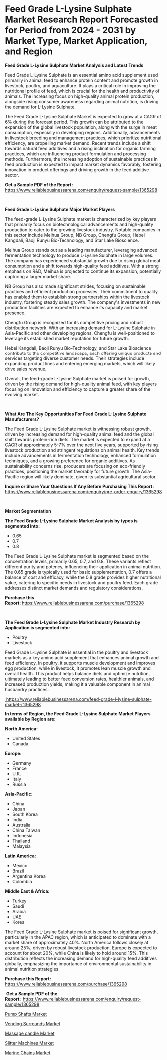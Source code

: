 <p><h1>Feed Grade L-Lysine Sulphate Market Research Report Forecasted for Period from 2024 -  2031 by Market Type, Market Application, and Region</h1></p><p><strong>Feed Grade L-Lysine Sulphate Market Analysis and Latest Trends</strong></p>
<p><p>Feed Grade L-Lysine Sulphate is an essential amino acid supplement used primarily in animal feed to enhance protein content and promote growth in livestock, poultry, and aquaculture. It plays a critical role in improving the nutritional profile of feed, which is crucial for the health and productivity of animals. The increasing focus on high-quality animal protein production, alongside rising consumer awareness regarding animal nutrition, is driving the demand for L-Lysine Sulphate.</p><p>The Feed Grade L-Lysine Sulphate Market is expected to grow at a CAGR of 6% during the forecast period. This growth can be attributed to the expansion of the global livestock population, along with the surge in meat consumption, especially in developing regions. Additionally, advancements in livestock breeding and management practices, which prioritize nutritional efficiency, are propelling market demand. Recent trends include a shift towards natural feed additives and a rising inclination for organic farming practices, which are influencing product formulation and processing methods. Furthermore, the increasing adoption of sustainable practices in feed production is expected to impact market dynamics favorably, fostering innovation in product offerings and driving growth in the feed additive sector.</p></p>
<p><strong>Get a Sample PDF of the Report:&nbsp;</strong> <a href="https://www.reliablebusinessarena.com/enquiry/request-sample/1365298?utm_campaign=1891&utm_medium=2&utm_source=Github&utm_content=ia&utm_term=26122024&utm_id=feed-grade-l-lysine-sulphate">https://www.reliablebusinessarena.com/enquiry/request-sample/1365298</a></p>
<p>&nbsp;</p>
<p><strong>Feed Grade L-Lysine Sulphate Major Market Players</strong></p>
<p><p>The feed-grade L-Lysine Sulphate market is characterized by key players that primarily focus on biotechnological advancements and high-quality production to cater to the growing livestock industry. Notable companies in this sector include Meihua Group, NB Group, Chengfu Group, Hebei Kangdali, Baoji Runyu Bio-Technology, and Star Lake Bioscience.</p><p>Meihua Group stands out as a leading manufacturer, leveraging advanced fermentation technology to produce L-Lysine Sulphate in large volumes. The company has experienced substantial growth due to rising global meat consumption and a shift towards high-quality feed additives. With a strong emphasis on R&D, Meihua is projected to continue its expansion, potentially capturing a larger market share.</p><p>NB Group has also made significant strides, focusing on sustainable practices and efficient production processes. Their commitment to quality has enabled them to establish strong partnerships within the livestock industry, fostering steady sales growth. The company's investments in new production facilities are expected to enhance its capacity and market presence.</p><p>Chengfu Group is recognized for its competitive pricing and robust distribution network. With an increasing demand for L-Lysine Sulphate in Asia-Pacific and other developing regions, Chengfu is well-positioned to leverage its established market reputation for future growth.</p><p>Hebei Kangdali, Baoji Runyu Bio-Technology, and Star Lake Bioscience contribute to the competitive landscape, each offering unique products and services targeting diverse customer needs. Their strategies include expanding product lines and entering emerging markets, which will likely drive sales revenue.</p><p>Overall, the feed-grade L-Lysine Sulphate market is poised for growth, driven by the rising demand for high-quality animal feed, with key players focusing on innovation and efficiency to capture a greater share of the evolving market.</p></p>
<p>&nbsp;</p>
<p><strong>What Are The Key Opportunities For Feed Grade L-Lysine Sulphate Manufacturers?</strong></p>
<p><p>The Feed Grade L-Lysine Sulphate market is witnessing robust growth, driven by increasing demand for high-quality animal feed and the global shift towards protein-rich diets. The market is expected to expand at a CAGR of approximately 5-7% over the next five years, supported by rising livestock production and stringent regulations on animal health. Key trends include advancements in fermentation technology, enhanced formulation techniques, and a growing preference for organic additives. As sustainability concerns rise, producers are focusing on eco-friendly practices, positioning the market favorably for future growth. The Asia-Pacific region will likely dominate, given its substantial agricultural sector.</p></p>
<p><strong>Inquire or Share Your Questions If Any Before Purchasing This Report:</strong> <a href="https://www.reliablebusinessarena.com/enquiry/pre-order-enquiry/1365298?utm_campaign=1891&utm_medium=2&utm_source=Github&utm_content=ia&utm_term=26122024&utm_id=feed-grade-l-lysine-sulphate">https://www.reliablebusinessarena.com/enquiry/pre-order-enquiry/1365298</a></p>
<p>&nbsp;</p>
<p><strong>Market Segmentation</strong></p>
<p><strong>The Feed Grade L-Lysine Sulphate Market Analysis by types is segmented into:</strong></p>
<p><ul><li>0.65</li><li>0.7</li><li>0.8</li></ul></p>
<p><p>The Feed Grade L-Lysine Sulphate market is segmented based on the concentration levels, primarily 0.65, 0.7, and 0.8. These variants reflect different purity and potency, influencing their application in animal nutrition. The 0.65 grade is typically used for basic supplementation, 0.7 offers a balance of cost and efficacy, while the 0.8 grade provides higher nutritional value, catering to specific needs in livestock and poultry feed. Each grade addresses distinct market demands and regulatory considerations.</p></p>
<p><strong>Purchase this Report:&nbsp;</strong><a href="https://www.reliablebusinessarena.com/purchase/1365298?utm_campaign=1891&utm_medium=2&utm_source=Github&utm_content=ia&utm_term=26122024&utm_id=feed-grade-l-lysine-sulphate">https://www.reliablebusinessarena.com/purchase/1365298</a></p>
<p>&nbsp;</p>
<p><strong>The Feed Grade L-Lysine Sulphate Market Industry Research by Application is segmented into:</strong></p>
<p><ul><li>Poultry</li><li>Livestock</li></ul></p>
<p><p>Feed Grade L-Lysine Sulphate is essential in the poultry and livestock markets as a key amino acid supplement that enhances animal growth and feed efficiency. In poultry, it supports muscle development and improves egg production, while in livestock, it promotes lean muscle growth and overall health. This product helps balance diets and optimize nutrition, ultimately leading to better feed conversion rates, healthier animals, and increased production yields, making it a valuable component in animal husbandry practices.</p></p>
<p><a href="https://www.reliablebusinessarena.com/feed-grade-l-lysine-sulphate-market-r1365298?utm_campaign=1891&utm_medium=2&utm_source=Github&utm_content=ia&utm_term=26122024&utm_id=feed-grade-l-lysine-sulphate">&nbsp;https://www.reliablebusinessarena.com/feed-grade-l-lysine-sulphate-market-r1365298</a></p>
<p><strong>In terms of Region, the Feed Grade L-Lysine Sulphate Market Players available by Region are:</strong></p>
<p>
    <p> <strong> North America: </strong>
        <ul>
            <li>United States</li>
            <li>Canada</li>
        </ul>
        </p> 
    <p> <strong> Europe: </strong>
        <ul>
            <li>Germany</li>
            <li>France</li>
            <li>U.K.</li>
            <li>Italy</li>
            <li>Russia</li>
        </ul>
        </p> 
    <p> <strong> Asia-Pacific: </strong>
        <ul>
            <li>China</li>
            <li>Japan</li>
            <li>South Korea</li>
            <li>India</li>
            <li>Australia</li>
            <li>China Taiwan</li>
            <li>Indonesia</li>
            <li>Thailand</li>
            <li>Malaysia</li>
        </ul>
        </p> 
    <p> <strong> Latin America: </strong>
        <ul>
            <li>Mexico</li>
            <li>Brazil</li>
            <li>Argentina Korea</li>
            <li>Colombia</li>
        </ul>
        </p> 
    <p> <strong> Middle East & Africa: </strong>
        <ul>
            <li>Turkey</li>
            <li>Saudi</li>
            <li>Arabia</li>
            <li>UAE</li>
            <li>Korea</li>
        </ul>
    </p>
    </p>
<p><p>The Feed Grade L-Lysine Sulphate market is poised for significant growth, particularly in the APAC region, which is anticipated to dominate with a market share of approximately 40%. North America follows closely at around 25%, driven by robust livestock production. Europe is expected to account for about 20%, while China is likely to hold around 15%. This distribution reflects the increasing demand for high-quality feed additives globally, emphasizing the importance of environmental sustainability in animal nutrition strategies.</p></p>
<p><strong>Purchase this Report: </strong><a href="https://www.reliablebusinessarena.com/purchase/1365298?utm_campaign=1891&utm_medium=2&utm_source=Github&utm_content=ia&utm_term=26122024&utm_id=feed-grade-l-lysine-sulphate">https://www.reliablebusinessarena.com/purchase/1365298</a></p>
<p>&nbsp;<strong>Get a Sample PDF of the Report:&nbsp;&nbsp;</strong><a href="https://www.reliablebusinessarena.com/enquiry/request-sample/1365298?utm_campaign=1891&utm_medium=2&utm_source=Github&utm_content=ia&utm_term=26122024&utm_id=feed-grade-l-lysine-sulphate">https://www.reliablebusinessarena.com/enquiry/request-sample/1365298</a></p>
<p><strong></strong></p>
<p><p><a href="https://www.linkedin.com/pulse/pump-shafts-market-spectrum-usage-patterns-sector-evolution-2xm3f?utm_campaign=1891&utm_medium=2&utm_source=Github&utm_content=ia&utm_term=26122024&utm_id=feed-grade-l-lysine-sulphate">Pump Shafts Market</a></p><p><a href="https://www.linkedin.com/pulse/growth-trajectory-vending-surrounds-market-2024-2031-projected-4setf?utm_campaign=1891&utm_medium=2&utm_source=Github&utm_content=ia&utm_term=26122024&utm_id=feed-grade-l-lysine-sulphate">Vending Surrounds Market</a></p><p><a href="https://www.linkedin.com/pulse/global-massage-candle-market-pulse-trends-growth-analysis-4bgqc?utm_campaign=1891&utm_medium=2&utm_source=Github&utm_content=ia&utm_term=26122024&utm_id=feed-grade-l-lysine-sulphate">Massage candle Market</a></p><p><a href="https://www.linkedin.com/pulse/projected-revenue-growth-slitter-machines-market-57-cagr-ptcdf?utm_campaign=1891&utm_medium=2&utm_source=Github&utm_content=ia&utm_term=26122024&utm_id=feed-grade-l-lysine-sulphate">Slitter Machines Market</a></p><p><a href="https://github.com/Krish2023na/Market-Research-Report-List-6/blob/main/marine-chains-market.md?utm_campaign=1891&utm_medium=2&utm_source=Github&utm_content=ia&utm_term=26122024&utm_id=feed-grade-l-lysine-sulphate">Marine Chains Market</a></p></p>